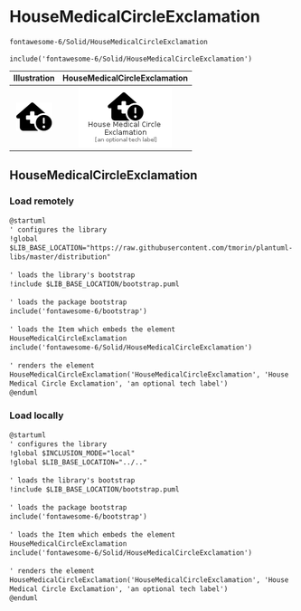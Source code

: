 # HouseMedicalCircleExclamation


```text
fontawesome-6/Solid/HouseMedicalCircleExclamation
```

```text
include('fontawesome-6/Solid/HouseMedicalCircleExclamation')
```



| Illustration | HouseMedicalCircleExclamation |
| :---: | :---: |
| ![illustration for Illustration](../../fontawesome-6/Solid/HouseMedicalCircleExclamation.png) | ![illustration for HouseMedicalCircleExclamation](../../fontawesome-6/Solid/HouseMedicalCircleExclamation.Local.png) |




## HouseMedicalCircleExclamation

### Load remotely
```plantuml
@startuml
' configures the library
!global $LIB_BASE_LOCATION="https://raw.githubusercontent.com/tmorin/plantuml-libs/master/distribution"

' loads the library's bootstrap
!include $LIB_BASE_LOCATION/bootstrap.puml

' loads the package bootstrap
include('fontawesome-6/bootstrap')

' loads the Item which embeds the element HouseMedicalCircleExclamation
include('fontawesome-6/Solid/HouseMedicalCircleExclamation')

' renders the element
HouseMedicalCircleExclamation('HouseMedicalCircleExclamation', 'House Medical Circle Exclamation', 'an optional tech label')
@enduml
```

### Load locally
```plantuml
@startuml
' configures the library
!global $INCLUSION_MODE="local"
!global $LIB_BASE_LOCATION="../.."

' loads the library's bootstrap
!include $LIB_BASE_LOCATION/bootstrap.puml

' loads the package bootstrap
include('fontawesome-6/bootstrap')

' loads the Item which embeds the element HouseMedicalCircleExclamation
include('fontawesome-6/Solid/HouseMedicalCircleExclamation')

' renders the element
HouseMedicalCircleExclamation('HouseMedicalCircleExclamation', 'House Medical Circle Exclamation', 'an optional tech label')
@enduml
```

